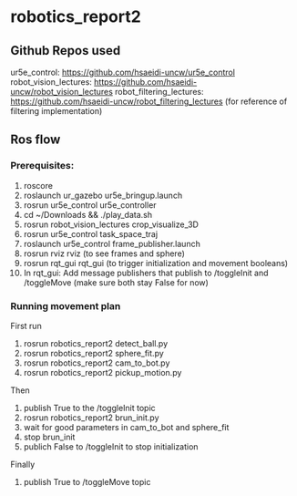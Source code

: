 # robotics_report2
## Github Repos used
ur5e_control: https://github.com/hsaeidi-uncw/ur5e_control
robot_vision_lectures: https://github.com/hsaeidi-uncw/robot_vision_lectures
robot_filtering_lectures: https://github.com/hsaeidi-uncw/robot_filtering_lectures (for reference of filtering implementation)

## Ros flow
### Prerequisites:
1. roscore
2. roslaunch ur_gazebo ur5e_bringup.launch
3. rosrun ur5e_control ur5e_controller
4. cd ~/Downloads && ./play_data.sh
5. rosrun robot_vision_lectures crop_visualize_3D
6. rosrun ur5e_control task_space_traj
7. roslaunch ur5e_control frame_publisher.launch
8. rosrun rviz rviz (to see frames and sphere)
9. rosrun rqt_gui rqt_gui (to trigger initialization and movement booleans)
10. In rqt_gui: Add message publishers that publish to /toggleInit and /toggleMove (make sure both stay False for now)

### Running movement plan
First run
1. rosrun robotics_report2 detect_ball.py
2. rosrun robotics_report2 sphere_fit.py
3. rosrun robotics_report2 cam_to_bot.py
4. rosrun robotics_report2 pickup_motion.py

Then
1. publish True to the /toggleInit topic
2. rosrun robotics_report2 brun_init.py
3. wait for good parameters in cam_to_bot and sphere_fit
4. stop brun_init
5. publich False to /toggleInit to stop initialization 

Finally
1. publish True to /toggleMove topic
